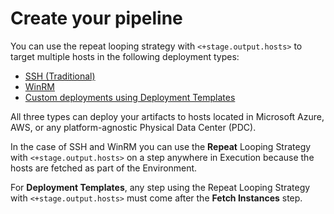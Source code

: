 # Create your pipeline

You can use the repeat looping strategy with `<+stage.output.hosts>` to target multiple hosts in the following deployment types:

* [SSH (Traditional)](../../onboard-cd/cd-quickstarts/ssh-ng.md)
* [WinRM](../../onboard-cd/cd-quickstarts/win-rm-tutorial.md)
* [Custom deployments using Deployment Templates](../../onboard-cd/cd-quickstarts/custom-deployment-tutorial.md)

All three types can deploy your artifacts to hosts located in Microsoft Azure, AWS, or any platform-agnostic Physical Data Center (PDC).

In the case of SSH and WinRM you can use the **Repeat** Looping Strategy with `<+stage.output.hosts>` on a step anywhere in Execution because the hosts are fetched as part of the Environment.

For **Deployment Templates**, any step using the Repeat Looping Strategy with `<+stage.output.hosts>` must come after the **Fetch Instances** step.

